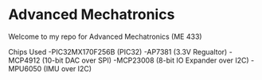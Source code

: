# Advanced Mechatronics
Welcome to my repo for Advanced Mechatronics (ME 433)

Chips Used
-PIC32MX170F256B (PIC32)
-AP7381 (3.3V Regualtor)
-MCP4912 (10-bit DAC over SPI)
-MCP23008 (8-bit IO Expander over I2C)
-MPU6050 (IMU over I2C)
